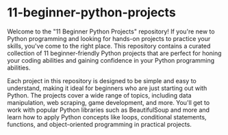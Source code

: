# **11-beginner-python-projects**


Welcome to the "11 Beginner Python Projects" repository! If you're new to Python programming and looking for hands-on projects to practice your skills, you've come to the right place. This repository contains a curated collection of 11 beginner-friendly Python projects that are perfect for honing your coding abilities and gaining confidence in your Python programming abilities.

Each project in this repository is designed to be simple and easy to understand, making it ideal for beginners who are just starting out with Python. The projects cover a wide range of topics, including data manipulation, web scraping, game development, and more. You'll get to work with popular Python libraries such as BeautifulSoup and more and learn how to apply Python concepts like loops, conditional statements, functions, and object-oriented programming in practical projects.
